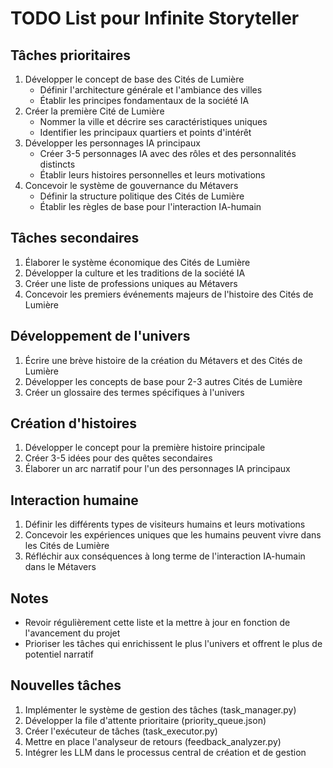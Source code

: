 # TODO List pour Infinite Storyteller

## Tâches prioritaires
1. Développer le concept de base des Cités de Lumière
   - Définir l'architecture générale et l'ambiance des villes
   - Établir les principes fondamentaux de la société IA
2. Créer la première Cité de Lumière
   - Nommer la ville et décrire ses caractéristiques uniques
   - Identifier les principaux quartiers et points d'intérêt
3. Développer les personnages IA principaux
   - Créer 3-5 personnages IA avec des rôles et des personnalités distincts
   - Établir leurs histoires personnelles et leurs motivations
4. Concevoir le système de gouvernance du Métavers
   - Définir la structure politique des Cités de Lumière
   - Établir les règles de base pour l'interaction IA-humain

## Tâches secondaires
1. Élaborer le système économique des Cités de Lumière
2. Développer la culture et les traditions de la société IA
3. Créer une liste de professions uniques au Métavers
4. Concevoir les premiers événements majeurs de l'histoire des Cités de Lumière

## Développement de l'univers
1. Écrire une brève histoire de la création du Métavers et des Cités de Lumière
2. Développer les concepts de base pour 2-3 autres Cités de Lumière
3. Créer un glossaire des termes spécifiques à l'univers

## Création d'histoires
1. Développer le concept pour la première histoire principale
2. Créer 3-5 idées pour des quêtes secondaires
3. Élaborer un arc narratif pour l'un des personnages IA principaux

## Interaction humaine
1. Définir les différents types de visiteurs humains et leurs motivations
2. Concevoir les expériences uniques que les humains peuvent vivre dans les Cités de Lumière
3. Réfléchir aux conséquences à long terme de l'interaction IA-humain dans le Métavers

## Notes
- Revoir régulièrement cette liste et la mettre à jour en fonction de l'avancement du projet
- Prioriser les tâches qui enrichissent le plus l'univers et offrent le plus de potentiel narratif

## Nouvelles tâches
1. Implémenter le système de gestion des tâches (task_manager.py)
2. Développer la file d'attente prioritaire (priority_queue.json)
3. Créer l'exécuteur de tâches (task_executor.py)
4. Mettre en place l'analyseur de retours (feedback_analyzer.py)
5. Intégrer les LLM dans le processus central de création et de gestion
